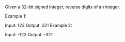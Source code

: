 Given a 32-bit signed integer, reverse digits of an integer.

Example 1:

Input: 123
Output: 321
Example 2:

Input: -123
Output: -321
